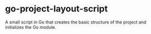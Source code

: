 # go-project-layout-script
A small script in Go that creates the basic structure of the project and initializes the Go module.
